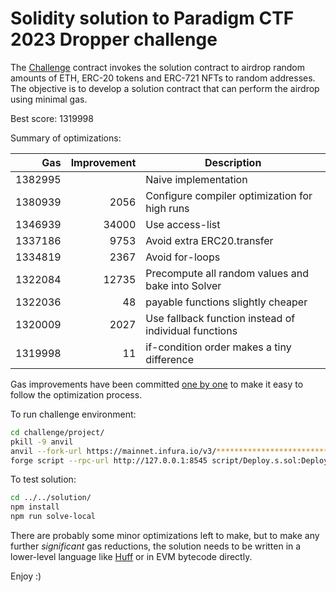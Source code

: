 # Solidity solution to Paradigm CTF 2023 Dropper challenge

The [Challenge](./challenge/project/src/Challenge.sol) contract invokes the solution contract to airdrop random amounts of ETH, ERC-20 tokens and ERC-721 NFTs to random addresses. The objective is to develop a solution contract that can perform the airdrop using minimal gas.

Best score: 1319998

Summary of optimizations:

Gas | Improvement | Description
---------:| ----------:| -----------
  1382995 |       | Naive implementation
  1380939 |  2056 | Configure compiler optimization for high runs
  1346939 | 34000 | Use access-list
  1337186 |  9753 | Avoid extra ERC20.transfer
  1334819 |  2367 | Avoid for-loops
  1322084 | 12735 | Precompute all random values and bake into Solver
  1322036 |    48 | payable functions slightly cheaper
  1320009 |  2027 | Use fallback function instead of individual functions
  1319998 |    11 | if-condition order makes a tiny difference

Gas improvements have been committed [one by one](https://github.com/dwardu/paradigm-ctf-2023-dropper-challenge/commits) to make it easy to follow the optimization process.

To run challenge environment:

```sh
cd challenge/project/
pkill -9 anvil
anvil --fork-url https://mainnet.infura.io/v3/******************************** --auto-impersonate
forge script --rpc-url http://127.0.0.1:8545 script/Deploy.s.sol:Deploy --broadcast --unlocked --sender $(cast az)
```

To test solution:

```sh
cd ../../solution/
npm install
npm run solve-local
```

There are probably some minor optimizations left to make, but to make any further _significant_ gas reductions,
the solution needs to be written in a lower-level language like [Huff](https://huff.sh/) or in EVM bytecode directly.

Enjoy :)
